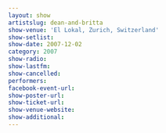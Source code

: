 ```yaml
---
layout: show
artistslug: dean-and-britta
show-venue: 'El Lokal, Zurich, Switzerland'
show-setlist: 
show-date: 2007-12-02
category: 2007
show-radio: 
show-lastfm: 
show-cancelled: 
performers: 
facebook-event-url: 
show-poster-url: 
show-ticket-url: 
show-venue-website: 
show-additional: 
---
```


